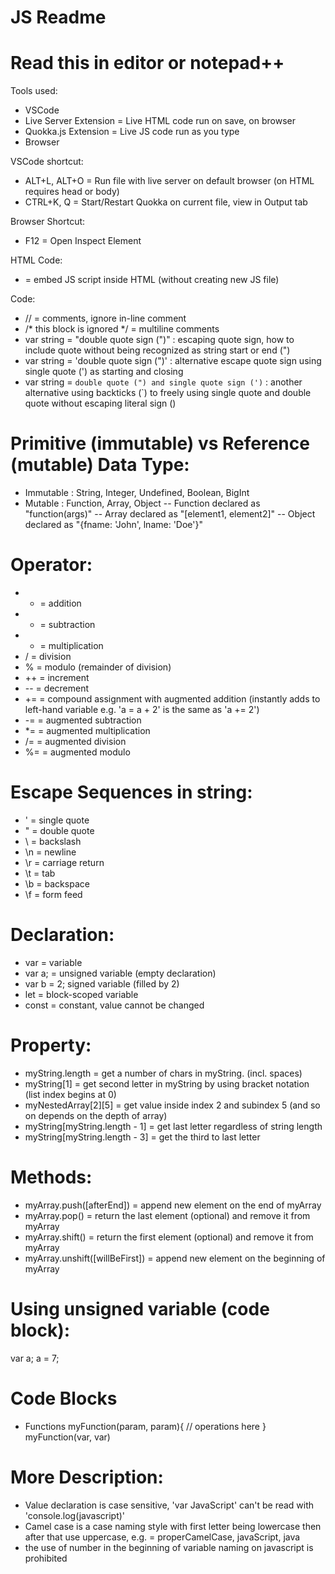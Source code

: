 # JS Readme
# Read this in editor or notepad++

Tools used:
- VSCode
- Live Server Extension = Live HTML code run on save, on browser 
- Quokka.js Extension = Live JS code run as you type
- Browser

VSCode shortcut:
- ALT+L, ALT+O = Run file with live server on default browser (on HTML requires head or body)
- CTRL+K, Q = Start/Restart Quokka on current file, view in Output tab

Browser Shortcut:
- F12 = Open Inspect Element

HTML Code:
- <script></script> = embed JS script inside HTML (without creating new JS file)

Code:
- // = comments, ignore in-line comment
- /* this block is ignored */ = multiline comments
- var string = "double quote sign (\")" : escaping quote sign, how to include quote without being recognized as string start or end (\")
- var string = 'double quote sign (")' : alternative escape quote sign using single quote (') as starting and closing
- var string = `double quote (") and single quote sign (')` : another alternative using backticks (`) to freely using single quote and double quote without escaping literal sign (\)

# Primitive (immutable) vs Reference (mutable) Data Type:
- Immutable : String, Integer, Undefined, Boolean, BigInt
- Mutable : Function, Array, Object
-- Function declared as "function(args)"
-- Array declared as "[element1, element2]"
-- Object declared as "{fname: 'John', lname: 'Doe'}"

# Operator:
- + = addition
- - = subtraction
- * = multiplication
- / = division
- % = modulo (remainder of division)
- ++ = increment
- -- = decrement
- += = compound assignment with augmented addition (instantly adds to left-hand variable e.g. 'a = a + 2' is the same as 'a += 2')
- -= = augmented subtraction
- *= = augmented multiplication
- /= = augmented division
- %= = augmented modulo

# Escape Sequences in string:
- \' = single quote
- \" = double quote
- \\ = backslash
- \n = newline
- \r = carriage return
- \t = tab
- \b = backspace
- \f = form feed

# Declaration:
- var = variable
- var a; = unsigned variable (empty declaration)
- var b = 2; signed variable (filled by 2)
- let = block-scoped variable
- const = constant, value cannot be changed

# Property:
- myString.length = get a number of chars in myString. (incl. spaces)
- myString[1] = get second letter in myString by using bracket notation (list index begins at 0)
- myNestedArray[2][5] = get value inside index 2 and subindex 5 (and so on depends on the depth of array)
- myString[myString.length - 1] = get last letter regardless of string length
- myString[myString.length - 3] = get the third to last letter

# Methods:
- myArray.push([afterEnd]) = append new element on the end of myArray
- myArray.pop() = return the last element (optional) and remove it from myArray
- myArray.shift() = return the first element (optional) and remove it from myArray
- myArray.unshift([willBeFirst]) = append new element on the beginning of myArray

# Using unsigned variable (code block):

var a;
a = 7;

# Code Blocks
- Functions
myFunction(param, param){
    // operations here
}
myFunction(var, var)

# More Description:
- Value declaration is case sensitive, 'var JavaScript' can't be read with 'console.log(javascript)'
- Camel case is a case naming style with first letter being lowercase then after that use uppercase, e.g. = properCamelCase, javaScript, java
- the use of number in the beginning of variable naming on javascript is prohibited